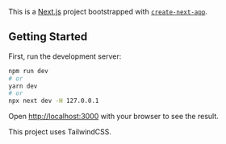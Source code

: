 This is a [Next.js](https://nextjs.org/) project bootstrapped with [`create-next-app`](https://github.com/vercel/next.js/tree/canary/packages/create-next-app).

## Getting Started

First, run the development server:

```bash
npm run dev
# or
yarn dev
# or
npx next dev -H 127.0.0.1
```

Open [http://localhost:3000](http://localhost:3000) with your browser to see the result.

This project uses TailwindCSS.
